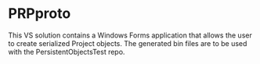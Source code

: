 # PRPproto
This VS solution contains a Windows Forms application that allows the user to create serialized Project objects. The generated bin files are to be used with the PersistentObjectsTest repo.
